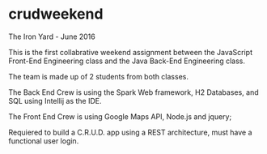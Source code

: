 # crudweekend

The Iron Yard - June 2016

This is the first collabrative weekend assignment between the JavaScript Front-End Engineering class and the Java Back-End Engineering class. 

The team is made up of 2 students from both classes. 

The Back End Crew is using the Spark Web framework, H2 Databases, and SQL using Intellij as the IDE.

The Front End Crew is using Google Maps API, Node.js and jquery;

Requiered to build a C.R.U.D. app using a REST architecture, must have a functional user login.
